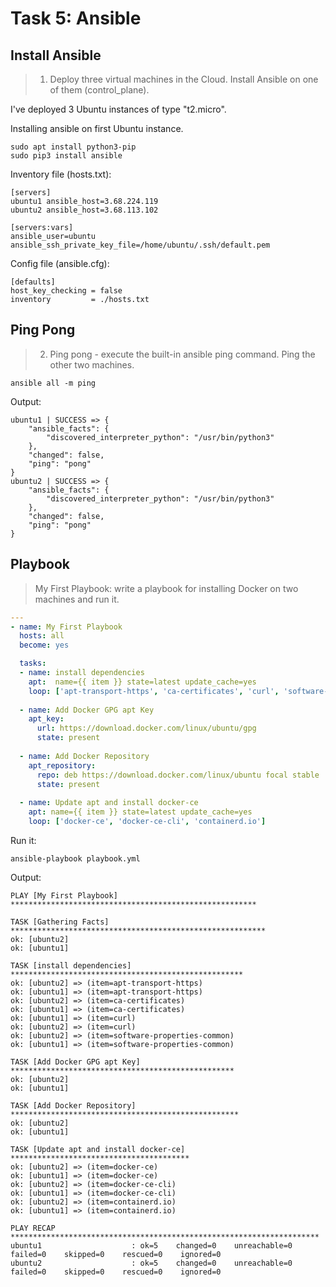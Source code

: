# Task 5: Ansible

## Install Ansible
> 1. Deploy three virtual machines in the Cloud. Install Ansible on one of them (control_plane).

I've deployed 3 Ubuntu instances of type "t2.micro".

Installing ansible on first Ubuntu instance.

```
sudo apt install python3-pip
sudo pip3 install ansible
```

Inventory file (hosts.txt):
```
[servers]
ubuntu1 ansible_host=3.68.224.119
ubuntu2 ansible_host=3.68.113.102

[servers:vars]
ansible_user=ubuntu
ansible_ssh_private_key_file=/home/ubuntu/.ssh/default.pem
```

Config file (ansible.cfg):
```
[defaults]
host_key_checking = false
inventory         = ./hosts.txt
```


## Ping Pong
> 2. Ping pong - execute the built-in ansible ping command. Ping the other two machines.

```
ansible all -m ping
```

Output:
```
ubuntu1 | SUCCESS => {
    "ansible_facts": {
        "discovered_interpreter_python": "/usr/bin/python3"
    },
    "changed": false,
    "ping": "pong"
}
ubuntu2 | SUCCESS => {
    "ansible_facts": {
        "discovered_interpreter_python": "/usr/bin/python3"
    },
    "changed": false,
    "ping": "pong"
}
```

## Playbook
> My First Playbook: write a playbook for installing Docker on two machines and run it.


```yaml
---
- name: My First Playbook
  hosts: all
  become: yes

  tasks:
  - name: install dependencies
    apt:  name={{ item }} state=latest update_cache=yes
    loop: ['apt-transport-https', 'ca-certificates', 'curl', 'software-properties-common']
  
  - name: Add Docker GPG apt Key
    apt_key:
      url: https://download.docker.com/linux/ubuntu/gpg
      state: present
  
  - name: Add Docker Repository
    apt_repository:
      repo: deb https://download.docker.com/linux/ubuntu focal stable
      state: present
  
  - name: Update apt and install docker-ce
    apt: name={{ item }} state=latest update_cache=yes
    loop: ['docker-ce', 'docker-ce-cli', 'containerd.io']

```

Run it:
```
ansible-playbook playbook.yml
```

Output:
```
PLAY [My First Playbook] *******************************************************

TASK [Gathering Facts] *********************************************************
ok: [ubuntu2]
ok: [ubuntu1]

TASK [install dependencies] ****************************************************
ok: [ubuntu2] => (item=apt-transport-https)
ok: [ubuntu1] => (item=apt-transport-https)
ok: [ubuntu2] => (item=ca-certificates)
ok: [ubuntu1] => (item=ca-certificates)
ok: [ubuntu1] => (item=curl)
ok: [ubuntu2] => (item=curl)
ok: [ubuntu2] => (item=software-properties-common)
ok: [ubuntu1] => (item=software-properties-common)

TASK [Add Docker GPG apt Key] **************************************************
ok: [ubuntu2]
ok: [ubuntu1]

TASK [Add Docker Repository] ***************************************************
ok: [ubuntu2]
ok: [ubuntu1]

TASK [Update apt and install docker-ce] ****************************************
ok: [ubuntu2] => (item=docker-ce)
ok: [ubuntu1] => (item=docker-ce)
ok: [ubuntu2] => (item=docker-ce-cli)
ok: [ubuntu1] => (item=docker-ce-cli)
ok: [ubuntu2] => (item=containerd.io)
ok: [ubuntu1] => (item=containerd.io)

PLAY RECAP *********************************************************************
ubuntu1                    : ok=5    changed=0    unreachable=0    failed=0    skipped=0    rescued=0    ignored=0
ubuntu2                    : ok=5    changed=0    unreachable=0    failed=0    skipped=0    rescued=0    ignored=0
```